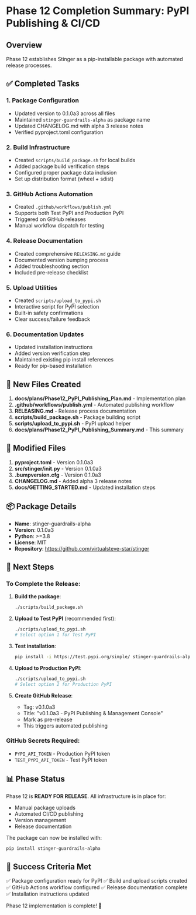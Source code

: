 # Phase 12 Completion Summary: PyPI Publishing & CI/CD

## Overview
Phase 12 establishes Stinger as a pip-installable package with automated release processes.

## ✅ Completed Tasks

### 1. Package Configuration
- Updated version to 0.1.0a3 across all files
- Maintained `stinger-guardrails-alpha` as package name
- Updated CHANGELOG.md with alpha 3 release notes
- Verified pyproject.toml configuration

### 2. Build Infrastructure
- Created `scripts/build_package.sh` for local builds
- Added package build verification steps
- Configured proper package data inclusion
- Set up distribution format (wheel + sdist)

### 3. GitHub Actions Automation
- Created `.github/workflows/publish.yml`
- Supports both Test PyPI and Production PyPI
- Triggered on GitHub releases
- Manual workflow dispatch for testing

### 4. Release Documentation
- Created comprehensive `RELEASING.md` guide
- Documented version bumping process
- Added troubleshooting section
- Included pre-release checklist

### 5. Upload Utilities
- Created `scripts/upload_to_pypi.sh`
- Interactive script for PyPI selection
- Built-in safety confirmations
- Clear success/failure feedback

### 6. Documentation Updates
- Updated installation instructions
- Added version verification step
- Maintained existing pip install references
- Ready for pip-based installation

## 📁 New Files Created

1. **docs/plans/Phase12_PyPI_Publishing_Plan.md** - Implementation plan
2. **.github/workflows/publish.yml** - Automated publishing workflow
3. **RELEASING.md** - Release process documentation
4. **scripts/build_package.sh** - Package building script
5. **scripts/upload_to_pypi.sh** - PyPI upload helper
6. **docs/plans/Phase12_PyPI_Publishing_Summary.md** - This summary

## 🔄 Modified Files

1. **pyproject.toml** - Version 0.1.0a3
2. **src/stinger/__init__.py** - Version 0.1.0a3
3. **.bumpversion.cfg** - Version 0.1.0a3
4. **CHANGELOG.md** - Added alpha 3 release notes
5. **docs/GETTING_STARTED.md** - Updated installation steps

## 📦 Package Details

- **Name**: stinger-guardrails-alpha
- **Version**: 0.1.0a3
- **Python**: >=3.8
- **License**: MIT
- **Repository**: https://github.com/virtualsteve-star/stinger

## 🚀 Next Steps

### To Complete the Release:

1. **Build the package**:
   ```bash
   ./scripts/build_package.sh
   ```

2. **Upload to Test PyPI** (recommended first):
   ```bash
   ./scripts/upload_to_pypi.sh
   # Select option 1 for Test PyPI
   ```

3. **Test installation**:
   ```bash
   pip install -i https://test.pypi.org/simple/ stinger-guardrails-alpha==0.1.0a3
   ```

4. **Upload to Production PyPI**:
   ```bash
   ./scripts/upload_to_pypi.sh
   # Select option 2 for Production PyPI
   ```

5. **Create GitHub Release**:
   - Tag: v0.1.0a3
   - Title: "v0.1.0a3 - PyPI Publishing & Management Console"
   - Mark as pre-release
   - This triggers automated publishing

### GitHub Secrets Required:
- `PYPI_API_TOKEN` - Production PyPI token
- `TEST_PYPI_API_TOKEN` - Test PyPI token

## 📊 Phase Status

Phase 12 is **READY FOR RELEASE**. All infrastructure is in place for:
- Manual package uploads
- Automated CI/CD publishing
- Version management
- Release documentation

The package can now be installed with:
```bash
pip install stinger-guardrails-alpha
```

## 🎯 Success Criteria Met

✅ Package configuration ready for PyPI
✅ Build and upload scripts created
✅ GitHub Actions workflow configured
✅ Release documentation complete
✅ Installation instructions updated

Phase 12 implementation is complete! 🎉